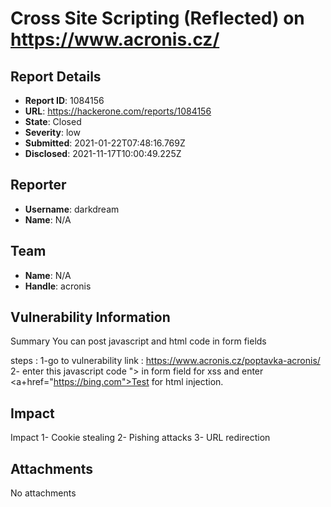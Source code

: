 # Cross Site Scripting (Reflected) on https://www.acronis.cz/

## Report Details
- **Report ID**: 1084156
- **URL**: https://hackerone.com/reports/1084156
- **State**: Closed
- **Severity**: low
- **Submitted**: 2021-01-22T07:48:16.769Z
- **Disclosed**: 2021-11-17T10:00:49.225Z

## Reporter
- **Username**: darkdream
- **Name**: N/A

## Team
- **Name**: N/A
- **Handle**: acronis

## Vulnerability Information
Summary
You can post javascript and html code in form fields

steps :
1-go to vulnerability link : https://www.acronis.cz/poptavka-acronis/
2- enter this javascript code "><script>alert(1);</script> in form field for xss and enter <a+href="https://bing.com">Test</a> for html injection.

## Impact

Impact
1- Cookie stealing
2- Pishing attacks
3- URL redirection

## Attachments
No attachments
